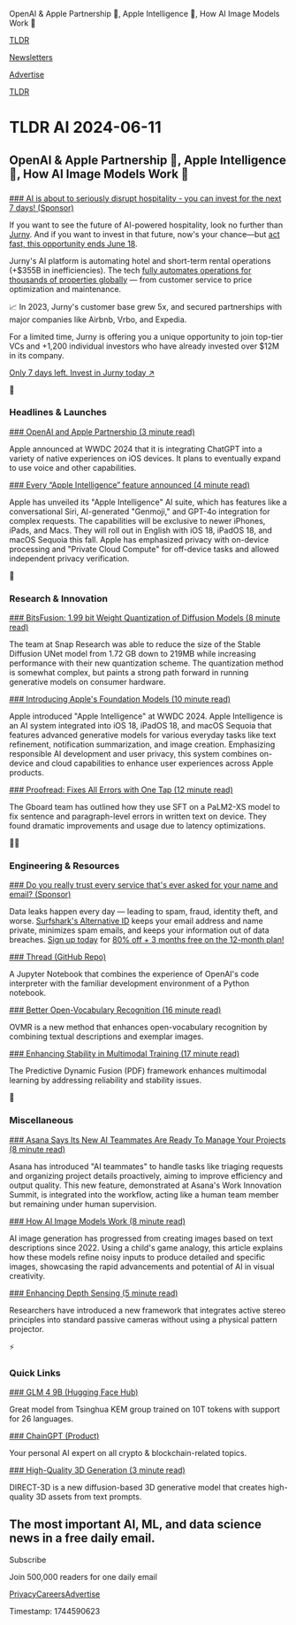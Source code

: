 OpenAI & Apple Partnership 🤝, Apple Intelligence 🍎, How AI Image Models Work 🤖

[TLDR](/)

[Newsletters](/newsletters)

[Advertise](https://advertise.tldr.tech/)

[TLDR](/)

# TLDR AI 2024-06-11

## OpenAI & Apple Partnership 🤝, Apple Intelligence 🍎, How AI Image Models Work 🤖

### 

[### AI is about to seriously disrupt hospitality - you can invest for the next 7 days! (Sponsor)](https://www.startengine.com/offering/jurny?utm_medium=email&amp;utm_source=newsletter&amp;utm_campaign=tldr-ai-611)

If you want to see the future of AI-powered hospitality, look no further than [Jurny](https://www.startengine.com/offering/jurny?utm_medium=email&utm_source=newsletter&utm_campaign=tldr-ai-63). And if you want to invest in that future, now's your chance—but [act fast, this opportunity ends June 18](https://www.startengine.com/offering/jurny?utm_medium=email&utm_source=newsletter&utm_campaign=tldr-ai-611).

Jurny's AI platform is automating hotel and short-term rental operations (+$355B in inefficiencies). The tech [fully automates operations for thousands of properties globally](https://www.startengine.com/offering/jurny?utm_medium=email&utm_source=newsletter&utm_campaign=tldr-ai-611) — from customer service to price optimization and maintenance.

📈 In 2023, Jurny's customer base grew 5x, and secured partnerships with major companies like Airbnb, Vrbo, and Expedia.

For a limited time, Jurny is offering you a unique opportunity to join top-tier VCs and +1,200 individual investors who have already invested over $12M in its company.

[Only 7 days left. Invest in Jurny today ↗️](https://www.startengine.com/offering/jurny?utm_medium=email&utm_source=newsletter&utm_campaign=tldr-ai-611)

🚀

### Headlines & Launches

[### OpenAI and Apple Partnership (3 minute read)](https://openai.com/index/openai-and-apple-announce-partnership/?utm_source=tldrai)

Apple announced at WWDC 2024 that it is integrating ChatGPT into a variety of native experiences on iOS devices. It plans to eventually expand to use voice and other capabilities.

[### Every “Apple Intelligence” feature announced (4 minute read)](https://www.theverge.com/2024/6/10/24175405/wwdc-apple-ai-news-features-ios-18-macos-15-iphone-ipad-mac?utm_source=tldrai)

Apple has unveiled its "Apple Intelligence" AI suite, which has features like a conversational Siri, AI-generated "Genmoji," and GPT-4o integration for complex requests. The capabilities will be exclusive to newer iPhones, iPads, and Macs. They will roll out in English with iOS 18, iPadOS 18, and macOS Sequoia this fall. Apple has emphasized privacy with on-device processing and "Private Cloud Compute" for off-device tasks and allowed independent privacy verification.

🧠

### Research & Innovation

[### BitsFusion: 1.99 bit Weight Quantization of Diffusion Models (8 minute read)](https://snap-research.github.io/BitsFusion/?utm_source=tldrai)

The team at Snap Research was able to reduce the size of the Stable Diffusion UNet model from 1.72 GB down to 219MB while increasing performance with their new quantization scheme. The quantization method is somewhat complex, but paints a strong path forward in running generative models on consumer hardware.

[### Introducing Apple's Foundation Models (10 minute read)](https://machinelearning.apple.com/research/introducing-apple-foundation-models?utm_source=tldrai)

Apple introduced "Apple Intelligence" at WWDC 2024. Apple Intelligence is an AI system integrated into iOS 18, iPadOS 18, and macOS Sequoia that features advanced generative models for various everyday tasks like text refinement, notification summarization, and image creation. Emphasizing responsible AI development and user privacy, this system combines on-device and cloud capabilities to enhance user experiences across Apple products.

[### Proofread: Fixes All Errors with One Tap (12 minute read)](https://arxiv.org/abs/2406.04523?utm_source=tldrai)

The Gboard team has outlined how they use SFT on a PaLM2-XS model to fix sentence and paragraph-level errors in written text on device. They found dramatic improvements and usage due to latency optimizations.

👨‍💻

### Engineering & Resources

[### Do you really trust every service that's ever asked for your name and email? (Sponsor)](https://surfshark.com/deal/alternative-id?coupon=altiddeal&amp;transaction_id=1029adb8b3595f80d11d64163532c3&amp;offer_id=1568&amp;affiliate_id=16286&amp;source=&amp;aff_sub=&amp;utm_source=Affiliates&amp;utm_medium=16286&amp;utm_campaign=affiliate&amp;recurring_goal_id=1559)

Data leaks happen every day — leading to spam, fraud, identity theft, and worse. [Surfshark's Alternative ID](https://surfshark.com/deal/alternative-id?coupon=altiddeal&transaction_id=1029adb8b3595f80d11d64163532c3&offer_id=1568&affiliate_id=16286&source=&aff_sub=&utm_source=Affiliates&utm_medium=16286&utm_campaign=affiliate&recurring_goal_id=1559) keeps your email address and name private, minimizes spam emails, and keeps your information out of data breaches. [Sign up today](https://surfshark.com/deal/alternative-id?coupon=altiddeal&transaction_id=1029adb8b3595f80d11d64163532c3&offer_id=1568&affiliate_id=16286&source=&aff_sub=&utm_source=Affiliates&utm_medium=16286&utm_campaign=affiliate&recurring_goal_id=1559) for [80% off + 3 months free on the 12-month plan!](https://surfshark.com/deal/alternative-id?coupon=altiddeal&transaction_id=1029adb8b3595f80d11d64163532c3&offer_id=1568&affiliate_id=16286&source=&aff_sub=&utm_source=Affiliates&utm_medium=16286&utm_campaign=affiliate&recurring_goal_id=1559)

[### Thread (GitHub Repo)](https://github.com/squaredtechnologies/thread?utm_source=tldrai)

A Jupyter Notebook that combines the experience of OpenAI's code interpreter with the familiar development environment of a Python notebook.

[### Better Open-Vocabulary Recognition (16 minute read)](https://arxiv.org/abs/2406.04675v1?utm_source=tldrai)

OVMR is a new method that enhances open-vocabulary recognition by combining textual descriptions and exemplar images.

[### Enhancing Stability in Multimodal Training (17 minute read)](https://arxiv.org/abs/2406.04802v1?utm_source=tldrai)

The Predictive Dynamic Fusion (PDF) framework enhances multimodal learning by addressing reliability and stability issues.

🎁

### Miscellaneous

[### Asana Says Its New AI Teammates Are Ready To Manage Your Projects (8 minute read)](https://www.fastcompany.com/91134681/asana-ai-teammates-dustin-moskovitz-interview?utm_source=tldrai)

Asana has introduced "AI teammates" to handle tasks like triaging requests and organizing project details proactively, aiming to improve efficiency and output quality. This new feature, demonstrated at Asana's Work Innovation Summit, is integrated into the workflow, acting like a human team member but remaining under human supervision.

[### How AI Image Models Work (8 minute read)](https://every.to/p/how-ai-image-models-work?utm_source=tldrai)

AI image generation has progressed from creating images based on text descriptions since 2022. Using a child's game analogy, this article explains how these models refine noisy inputs to produce detailed and specific images, showcasing the rapid advancements and potential of AI in visual creativity.

[### Enhancing Depth Sensing (5 minute read)](https://vppstereo.github.io/?utm_source=tldrai)

Researchers have introduced a new framework that integrates active stereo principles into standard passive cameras without using a physical pattern projector.

⚡️

### Quick Links

[### GLM 4 9B (Hugging Face Hub)](https://huggingface.co/THUDM/glm-4-9b-chat?utm_source=tldrai)

Great model from Tsinghua KEM group trained on 10T tokens with support for 26 languages.

[### ChainGPT (Product)](https://www.chaingpt.org/?utm_source=tldrai)

Your personal AI expert on all crypto & blockchain-related topics.

[### High-Quality 3D Generation (3 minute read)](https://direct-3d.github.io/?utm_source=tldrai)

DIRECT-3D is a new diffusion-based 3D generative model that creates high-quality 3D assets from text prompts.

## The most important AI, ML, and data science news in a free daily email.

Subscribe

Join 500,000 readers for one daily email

[Privacy](/privacy)[Careers](https://jobs.ashbyhq.com/tldr.tech)[Advertise](/ai/advertise)

Timestamp: 1744590623